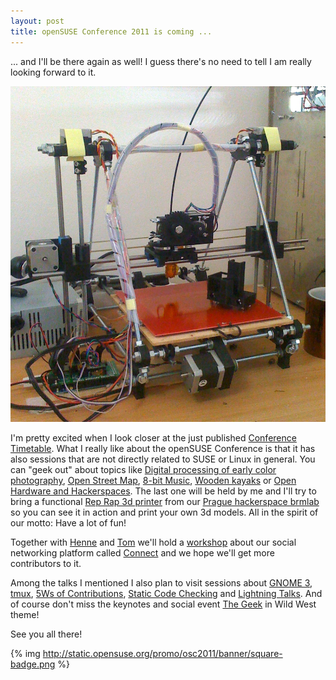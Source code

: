 ```yaml
---
layout: post
title: openSUSE Conference 2011 is coming ...
---
```


... and I'll be there again as well! I guess there's no need to tell I am really looking forward to it.

![prusa-mendel](/assets/prusa-mendel.jpg)

I'm pretty excited when I look closer at the just published [Conference Timetable](conference.opensuse.org/timetable). What I really like about the openSUSE Conference is that it has also sessions that are not directly related to SUSE or Linux in general. You can "geek out" about topics like [Digital processing of early color photography](http://conference.opensuse.org/indico//contributionDisplay.py?contribId=58&confId=2), [Open Street Map](http://conference.opensuse.org/indico//contributionDisplay.py?contribId=117&confId=2), [8-bit Music](http://conference.opensuse.org/indico//contributionDisplay.py?contribId=148&confId=2), [Wooden kayaks](http://conference.opensuse.org/indico//contributionDisplay.py?contribId=11&confId=2) or [Open Hardware and Hackerspaces](http://conference.opensuse.org/indico//contributionDisplay.py?contribId=24&confId=2). The last one will be held by me and I'll try to bring a functional [Rep Rap 3d printer](http://reprap.org/wiki/Prusa) from our [Prague hackerspace brmlab](http://brmlab.cz/) so you can see it in action and print your own 3d models. All in the spirit of our motto: Have a lot of fun!

Together with [Henne](http://hennevogel.de/) and [Tom](http://www.digitalflow.de/blog/) we'll hold a [workshop](http://conference.opensuse.org/indico//contributionDisplay.py?contribId=99&confId=2) about our social networking platform called [Connect](http://connect.opensuse.org/) and we hope we'll get more contributors to it.

Among the talks I mentioned I also plan to visit sessions about [GNOME 3](http://conference.opensuse.org/indico//contributionDisplay.py?contribId=31&confId=2), [tmux](http://conference.opensuse.org/indico//contributionDisplay.py?contribId=3&confId=2), [5Ws of Contributions](http://conference.opensuse.org/indico//contributionDisplay.py?contribId=79&confId=2), [Static Code Checking](http://conference.opensuse.org/indico//contributionDisplay.py?contribId=64&confId=2) and [Lightning Talks](http://conference.opensuse.org/indico//contributionDisplay.py?contribId=134&confId=2). And of course don't miss the keynotes and social event [The Geek](http://conference.opensuse.org/indico//contributionDisplay.py?contribId=137&confId=2) in Wild West theme!

See you all there!

{% img http://static.opensuse.org/promo/osc2011/banner/square-badge.png %}
